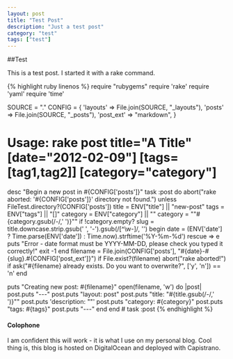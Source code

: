 ```yaml
---
layout: post
title: "Test Post"
description: "Just a test post"
category: "test"
tags: ["test"]
---
```

##Test

This is a test post.  I started it with a rake command.

{% highlight ruby linenos %}
require "rubygems"
require 'rake'
require 'yaml'
require 'time'

SOURCE = "."
CONFIG = {
  'layouts' => File.join(SOURCE, "_layouts"),
  'posts' => File.join(SOURCE, "_posts"),
  'post_ext' => "markdown",
}

# Usage: rake post title="A Title" [date="2012-02-09"] [tags=[tag1,tag2]] [category="category"]
desc "Begin a new post in #{CONFIG['posts']}"
task :post do
  abort("rake aborted: '#{CONFIG['posts']}' directory not found.") unless FileTest.directory?(CONFIG['posts'])
  title = ENV["title"] || "new-post"
  tags = ENV["tags"] || "[]"
  category = ENV["category"] || ""
  category = "\"#{category.gsub(/-/,' ')}\"" if !category.empty?
  slug = title.downcase.strip.gsub(' ', '-').gsub(/[^\w-]/, '')
  begin
    date = (ENV['date'] ? Time.parse(ENV['date']) : Time.now).strftime('%Y-%m-%d')
  rescue => e
    puts "Error - date format must be YYYY-MM-DD, please check you typed it correctly!"
    exit -1
  end
  filename = File.join(CONFIG['posts'], "#{date}-#{slug}.#{CONFIG['post_ext']}")
  if File.exist?(filename)
    abort("rake aborted!") if ask("#{filename} already exists. Do you want to overwrite?", ['y', 'n']) == 'n'
  end
  
  puts "Creating new post: #{filename}"
  open(filename, 'w') do |post|
    post.puts "---"
    post.puts "layout: post"
    post.puts "title: \"#{title.gsub(/-/,' ')}\""
    post.puts 'description: ""'
    post.puts "category: #{category}"
    post.puts "tags: #{tags}"
    post.puts "---"
  end
end # task :post
{% endhighlight %}
#### Colophone
I am confident this will work - it is what I use on my personal blog.  Cool thing is, this blog is hosted on DigitalOcean and deployed with Capistrano.